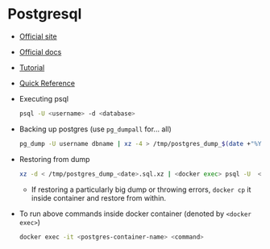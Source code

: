 # Postgresql

- [Official site](https://www.postgresql.org)

- [Official docs](https://www.postgresql.org/docs)

- [Tutorial](https://www.postgresqltutorial.com/)

- [Quick Reference](https://zaiste.net/posts/postgresql-primer-for-busy-people/)

- Executing psql

  ```sh
  psql -U <username> -d <database>
  ```

- Backing up postgres (use `pg_dumpall` for... all)

  ```sh
  pg_dump -U username dbname | xz -4 > /tmp/postgres_dump_$(date +"%Y-%m-%d_%H_%M").sql.xz
  ```

- Restoring from dump

  ```sh
  xz -d < /tmp/postgres_dump_<date>.sql.xz | <docker exec> psql -U  <user> -d <db>
  ```

  - If restoring a particularly big dump or throwing errors, `docker cp` it inside container and restore from within.

- To run above commands inside docker container (denoted by `<docker exec>`)

  ```sh
  docker exec -it <postgres-container-name> <command>
  ```
